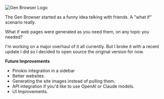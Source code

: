 ![Gen Browser Logo](https://github.com/user-attachments/assets/6576e8dd-f2d9-4513-8e95-10462c675403)

The Gen Browser started as a funny idea talking with friends. A "what if" scenario really. 

What if web pages were generated as you need them, on any topic you needed?

I'm working on a major overhaul of it all currently. But I broke it with a recent update I did so I decided to open source the original version for now.

**Future Improvements**
- Pinokio integration in a sidebar
- Better websites.
- Generating the site images instead of pulling them.
- API integration if you'd like to use OpenAI or Claude models.
- UI Improvements.
